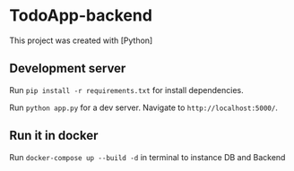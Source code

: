 # TodoApp-backend

This project was created with [Python]

## Development server

Run `pip install -r requirements.txt` for install dependencies.

Run `python app.py` for a dev server. Navigate to `http://localhost:5000/`.

## Run it in docker

Run `docker-compose up --build -d` in terminal to instance DB and Backend